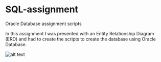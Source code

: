 # SQL-assignment
Oracle Database assignment scripts

In this assignment I was presented with an Entity Relationship Diagram (ERD) and had to create the scripts to create the database using Oracle Database.

![alt text](https://github.com/rossgoodliffe/sql-assignment/erd.png "Logo Title Text 1")
